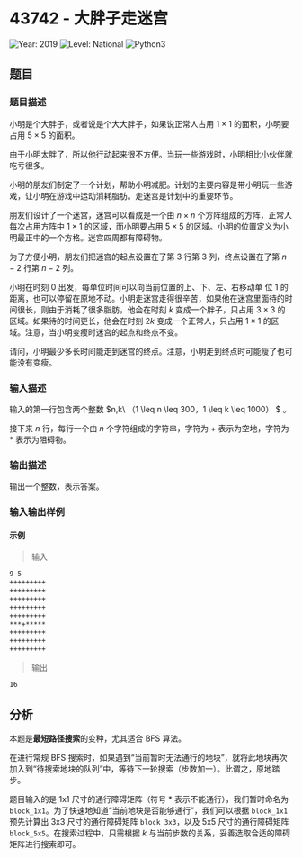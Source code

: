 # 43742 - 大胖子走迷宫

![Year: 2019](https://img.shields.io/badge/Year-2019-white)
![Level: National](https://img.shields.io/badge/Level-National-purple)
![Python3](https://img.shields.io/badge/Python3-AC-green)

## 题目

### 题目描述

小明是个大胖子，或者说是个大大胖子，如果说正常人占用 $1 \times 1$ 的面积，小明要占用 $5\times 5$ 的面积。

由于小明太胖了，所以他行动起来很不方便。当玩一些游戏时，小明相比小伙伴就吃亏很多。

小明的朋友们制定了一个计划，帮助小明减肥。计划的主要内容是带小明玩一些游戏，让小明在游戏中运动消耗脂肪。走迷宫是计划中的重要环节。

朋友们设计了一个迷宫，迷宫可以看成是一个由 $n \times n$ 个方阵组成的方阵，正常人每次占用方阵中 $1 \times 1$ 的区域，而小明要占用 $5 \times 5$ 的区域。小明的位置定义为小明最正中的一个方格。迷宫四周都有障碍物。

为了方便小明，朋友们把迷宫的起点设置在了第 $3$ 行第 $3$ 列，终点设置在了第 $n−2$ 行第 $n−2$ 列。

小明在时刻 $0$ 出发，每单位时间可以向当前位置的上、下、左、右移动单 位 1 的距离，也可以停留在原地不动。小明走迷宫走得很辛苦，如果他在迷宫里面待的时间很长，则由于消耗了很多脂肪，他会在时刻 $k$ 变成一个胖子，只占用 $3 \times 3$ 的区域。如果待的时间更长，他会在时刻 $2k$ 变成一个正常人，只占用 $1 \times 1$ 的区域。注意，当小明变瘦时迷宫的起点和终点不变。

请问，小明最少多长时间能走到迷宫的终点。注意，小明走到终点时可能瘦了也可能没有变瘦。

### 输入描述

输入的第一行包含两个整数 $n,k\ （1 \leq n \leq 300，1 \leq k \leq 1000） $ 。

接下来 $n$ 行，每行一个由 $n$ 个字符组成的字符串，字符为 + 表示为空地，字符为 \* 表示为阻碍物。

### 输出描述

输出一个整数，表示答案。

### 输入输出样例

#### 示例

> 输入

```txt
9 5
+++++++++
+++++++++
+++++++++
+++++++++
+++++++++
***+*****
+++++++++
+++++++++
+++++++++
```

> 输出

```txt
16
```

## 分析

本题是**最短路径搜索**的变种，尤其适合 BFS 算法。

在进行常规 BFS 搜索时，如果遇到“当前暂时无法通行的地块”，就将此地块再次加入到“待搜索地块的队列”中，等待下一轮搜索（步数加一）。此谓之，原地踏步。

题目输入的是 1x1 尺寸的通行障碍矩阵（符号 * 表示不能通行），我们暂时命名为 `block_1x1`。为了快速地知道“当前地块是否能够通行”，我们可以根据 `block_1x1` 预先计算出 3x3 尺寸的通行障碍矩阵 `block_3x3`，以及 5x5 尺寸的通行障碍矩阵 `block_5x5`。在搜索过程中，只需根据 $k$ 与当前步数的关系，妥善选取合适的障碍矩阵进行搜索即可。
